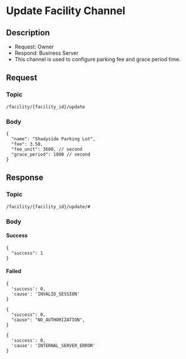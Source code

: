 # Update Facility Channel

## Description

- Request: Owner
- Respond: Business Server
- This channel is used to configure parking fee and grace period time.

## Request

### Topic

```
/facility/{facility_id}/update
```

### Body

```
{
  "name": "Shadyside Parking Lot",
  "fee": 3.50,
  "fee_unit": 3600, // second
  "grace_period": 1800 // second
}
```

## Response

### Topic

```
/facility/{facility_id}/update/#
```

### Body

#### Success

```
{
  "success": 1
}
```

#### Failed

```
{
  'success': 0,
  'cause': 'INVALID_SESSION'
}
```

```
{
  "success": 0,
  "cause": "NO_AUTHORIZATION",
}
```

```
{
  'success': 0,
  'cause': 'INTERNAL_SERVER_ERROR'
}
```
